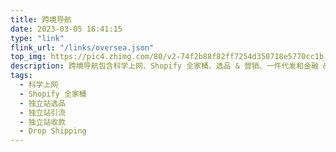 ```yaml
---
title: 跨境导航
date: 2023-03-05 16:41:15
type: "link"
flink_url: "/links/oversea.json"
top_img: https://pic4.zhimg.com/80/v2-74f2b88f82ff7254d350718e5770cc1b_1440w.webp
description: 跨境导航包含科学上网、Shopify 全家桶、选品 & 营销、一件代发和金融 & 物流
tags:
  - 科学上网
  - Shopify 全家桶
  - 独立站选品
  - 独立站引流
  - 独立站收款
  - Drop Shipping
---
```

